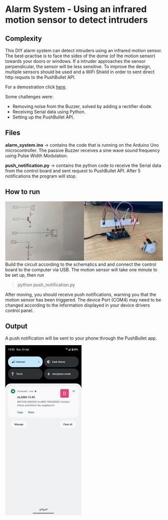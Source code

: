 # Alarm System - Using an infrared motion sensor to detect intruders
## Complexity
This DIY alarm system can detect intruders using an infrared motion sensor. The best-practise is to face the sides of the dome (of the motion sensor) towards your doors or windows. If a intruder approaches the sensor perpendicular, the sensor will be less sensitive. To improve the design, multiple sensors should be used and a WiFi Shield in order to sent direct http requsts to the PushBullet API. 

For a demostration click [here](https://youtu.be/Nn-bcm7K9IA).

Some challenges were:
* Removing noise from the Buzzer, solved by adding a rectifier diode.
* Receiving Serial data using Python.
* Setting up the PushBullet API. 


## Files
**alarm_system.ino** &rarr; 
contains the code that is running on the Arduino Uno microcontroller. The passive Buzzer receives a sine wave sound frequency using Pulse Width Modulation.

**push_notification.py** &rarr;
contains the python code to receive the Serial data from the control board and sent request to PushBullet API. After 5 notifications the program will stop.

## How to run
![alt text](https://github.com/DenisPals/alarmSystem/blob/main/schematics.jpeg?raw=true)
Build the circuit according to the schematics and and connect the control board to the computer via USB. The motion sensor will take one minute to be set up, then run
> python push_notification.py

After moving, you should receive push notifications, warning you that the motion sensor has been triggered.
The device Port (COM4) may need to be changed according to the information displayed in your device drivers control panel.

## Output
A push notification will be sent to your phone through the PushBullet app.

![alt text](https://github.com/DenisPals/alarmSystem/blob/main/screenshot.jpeg?raw=true)
